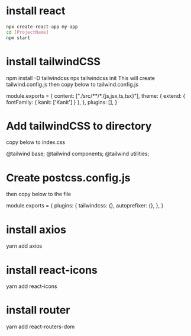 # install react 
```bash
npx create-react-app my-app
cd [ProjectName]
npm start
```

# install tailwindCSS
npm install -D tailwindcss
npx tailwindcss init
This will create tailwind.config.js
then copy below to tailwind.config.js

module.exports = {
  content: ["./src/**/*.{js,jsx,ts,tsx}"],
  theme: {
    extend: {
      fontFamily: {
        kanit: ['Kanit']
      }
    },
  },
  plugins: [],
}

# Add tailwindCSS to directory
copy below to index.css

@tailwind base;
@tailwind components;
@tailwind utilities;

# Create postcss.config.js 
then copy below to the file

module.exports = {
  plugins: {
    tailwindcss: {},
    autoprefixer: {},
  },
}

# install axios
yarn add axios

# install react-icons
yarn add react-icons

# install router
yarn add react-routers-dom




